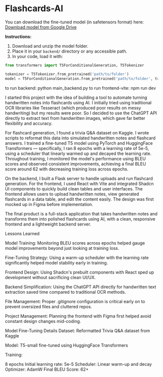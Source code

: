 # Flashcards-AI
You can download the fine-tuned model (in safetensors format) here:  
[Download model from Google Drive](https://drive.google.com/drive/folders/1VpiVCcRd_sdNASXAAhqoZvGWDLWb07jF?usp=drive_link)

**Instructions:**
1. Download and unzip the model folder.
2. Place it in your `backend/` directory or any accessible path.
3. In your code, load it with:

```python
from transformers import T5ForConditionalGeneration, T5Tokenizer

tokenizer = T5Tokenizer.from_pretrained('path/to/folder')
model = T5ForConditionalGeneration.from_pretrained('path/to/folder', trust_remote_code=True)
```
to run backend: python main_backend.py
to run frontend-vite: npm run dev

I started this project with the idea of building a tool to automate turning handwritten notes into flashcards using AI.
I initially tried using traditional OCR libraries like Tesseract (which produced poor results on messy handwriting) but my results were poor. So I decided to use the ChatGPT API directly to extract text from handwritten images, which gave far better flexibility and accuracy.

For flashcard generation, I found a trivia Q&A dataset on Kaggle. I wrote scripts to reformat this data into simulated handwritten notes and flashcard answers.
I trained a fine-tuned T5 model using PyTorch and HuggingFace Transformers — specifically, I ran 8 epochs with a learning rate of 5e-5, using a scheduler that linearly warmed up and decayed the learning rate.
Throughout training, I monitored the model's performance using BLEU scores and observed consistent improvements, achieving a final BLEU score around 62 with decreasing training loss across epochs.

On the backend, I built a Flask server to handle uploads and run flashcard generation. For the frontend, I used React with Vite and integrated Shadcn UI components to quickly build clean tables and user interfaces.
The frontend allows users to upload handwritten notes, view generated flashcards in a data table, and edit the content easily.
The design was first mocked up in Figma before implementation.

The final product is a full-stack application that takes handwritten notes and transforms them into polished flashcards using AI, with a clean, responsive frontend and a lightweight backend server.

Lessons Learned

Model Training: Monitoring BLEU scores across epochs helped gauge model improvements beyond just looking at training loss.

Fine-Tuning Strategy: Using a warm-up scheduler with the learning rate significantly helped model stability early in training.

Frontend Design: Using Shadcn's prebuilt components with React sped up development without sacrificing clean UI/UX.

Backend Simplification: Using the ChatGPT API directly for handwritten text extraction saved time compared to traditional OCR methods.

File Management: Proper .gitignore configuration is critical early on to prevent oversized files and cluttered repos.

Project Management: Planning the frontend with Figma first helped avoid constant design changes mid-coding.

Model Fine-Tuning Details
Dataset: Reformatted Trivia Q&A dataset from Kaggle

Model: T5-small fine-tuned using HuggingFace Transformers

Training:

8 epochs
Initial learning rate: 5e-5
Scheduler: Linear warm-up and decay
Optimizer: AdamW
Final BLEU Score: 62+
